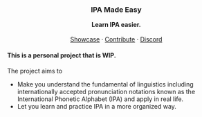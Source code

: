 <h3 align="center">IPA Made Easy</h3>
<p align="center">
    <b> Learn IPA easier. </b>
    <br />
    <br />
    <a href="https://www.youtube.com/">Showcase</a>
    ·
    <a href="https://github.com/#/#/pulls">Contribute</a>
    ·
    <a href=" ">Discord</a>
  </p>
</div>

<h4>This is a personal project that is WIP.</h4>
<p>The project aims to</p>
<ul>
    <li>Make you understand the fundamental of linguistics including internationally accepted pronunciation notations known as the International Phonetic Alphabet (IPA) and apply in real life.</li>
    <li>Let you learn and practice IPA in a more organized way.</li>
</ul>
